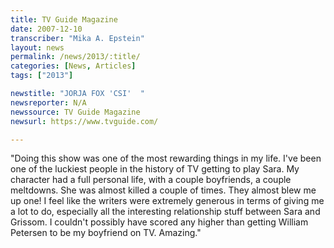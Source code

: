 ```yaml
---
title: TV Guide Magazine
date: 2007-12-10
transcriber: "Mika A. Epstein"
layout: news
permalink: /news/2013/:title/
categories: [News, Articles]
tags: ["2013"]

newstitle: "JORJA FOX 'CSI'  "
newsreporter: N/A
newssource: TV Guide Magazine
newsurl: https://www.tvguide.com/

---
```


"Doing this show was one of the most rewarding things in my life. I've been one of the luckiest people in the history of TV getting to play Sara. My character had a full personal life, with a couple boyfriends, a couple meltdowns. She was almost killed a couple of times. They almost blew me up one! I feel like the writers were extremely generous in terms of giving me a lot to do, especially all the interesting relationship stuff between Sara and Grissom. I couldn't possibly have scored any higher than getting William Petersen to be my boyfriend on TV. Amazing."
